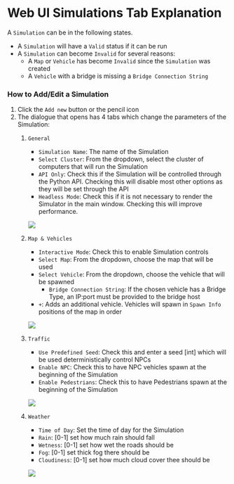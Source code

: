 # Web UI Simulations Tab Explanation

A `Simulation` can be in the following states. 

- A `Simulation` will have a `Valid` status if it can be run
- A `Simulation` can become `Invalid` for several reasons:
	- A `Map` or `Vehicle` has become `Invalid` since the `Simulation` was created
	- A `Vehicle` with a bridge is missing a `Bridge Connection String`

### How to Add/Edit a Simulation
1. Click the `Add new` button or the pencil icon
2. The dialogue that opens has 4 tabs which change the parameters of the Simulation:
	1. `General`
		- `Simulation Name`: The name of the Simulation
		- `Select Cluster`: From the dropdown, select the cluster of computers that will run the Simulation
		- `API Only`: Check this if the Simulation will be controlled through the Python API. Checking this will disable most other options as they will be set through the API
		- `Headless Mode`: Check this if it is not necessary to render the Simulator in the main window. Checking this will improve performance.


		[![](md/web-simulation-general.png)](md/web-simulation-general.png)

	2. `Map & Vehicles`
		- `Interactive Mode`: Check this to enable Simulation controls
		- `Select Map`: From the dropdown, choose the map that will be used
		- `Select Vehicle`: From the dropdown, choose the vehicle that will be spawned
			- `Bridge Connection String`: If the chosen vehicle has a Bridge Type, an IP:port must be provided to the bridge host
		- `+`: Adds an additional vehicle. Vehicles will spawn in `Spawn Info` positions of the map in order

		[![](images/web-simulation-mapVehicle.png)](images/full_size_images/web-simulation-mapVehicle.png)

	3. `Traffic`
		- `Use Predefined Seed`: Check this and enter a seed [int] which will be used deterministically control NPCs
		- `Enable NPC`: Check this to have NPC vehicles spawn at the beginning of the Simulation
		- `Enable Pedestrians`: Check this to have Pedestrians spawn at the beginning of the Simulation

		[![](images/web-simulation-traffic.png)](images/full_size_images/web-simulation-traffic.png)

	4. `Weather`
		- `Time of Day`: Set the time of day for the Simulation
		- `Rain`: [0-1] set how much rain should fall
		- `Wetness`: [0-1] set how wet the roads should be
		- `Fog`: [0-1] set thick fog there should be
		- `Cloudiness`: [0-1] set how much cloud cover thee should be

		[![](images/web-simulation-weather.png)](images/full_size_images/web-simulation-weather.png)

